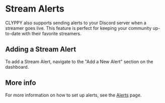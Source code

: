 # Stream Alerts

CLYPPY also supports sending alerts to your Discord server when a streamer goes live. This feature is perfect for keeping your community up-to-date with their favorite streamers.

## Adding a Stream Alert

To add a Stream Alert, navigate to the "Add a New Alert" section on the dashboard.

## More info

For more information on how to set up alerts, see the [Alerts](alert.md) page.